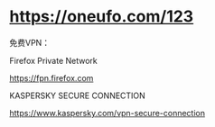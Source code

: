 ﻿# https://oneufo.com/123
 
 免费VPN：

 Firefox Private Network
 
 https://fpn.firefox.com
 
 
 KASPERSKY SECURE CONNECTION 
 
 https://www.kaspersky.com/vpn-secure-connection
 
 
 
